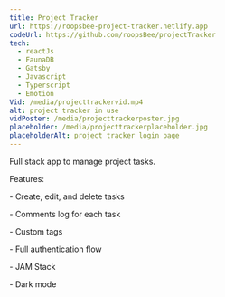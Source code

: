 ```yaml
---
title: Project Tracker
url: https://roopsbee-project-tracker.netlify.app
codeUrl: https://github.com/roopsBee/projectTracker
tech:
  - reactJs
  - FaunaDB
  - Gatsby
  - Javascript
  - Typerscript
  - Emotion
Vid: /media/projecttrackervid.mp4
alt: project tracker in use
vidPoster: /media/projecttrackerposter.jpg
placeholder: /media/projecttrackerplaceholder.jpg
placeholderAlt: project tracker login page
---
```

Full stack app to manage project tasks.

Features:

\- Create, edit, and delete tasks

\- Comments log for each task

\- Custom tags

\- Full authentication flow

\- JAM Stack

\- Dark mode